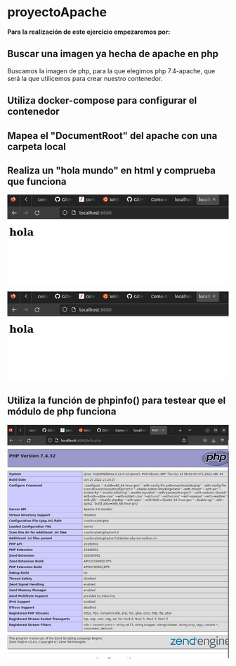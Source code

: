 # proyectoApache

 **Para la realización de este ejercicio empezaremos por:**

## Buscar una imagen ya hecha de apache en php ##

  Buscamos la imagen de php, para la que elegimos php 7.4-apache, que será la que utilicemos para crear             nuestro contenedor. 

## Utiliza docker-compose para configurar el contenedor  ##

## Mapea el "DocumentRoot" del apache con una carpeta local ##

## Realiza un "hola mundo" en html y comprueba que funciona ##

<p align="center">
  <img  src="hola.png">
</p>

![imagenhtml](hola.png)

## Utiliza la función de phpinfo() para testear que el módulo de php funciona ##

![imageninfo](php.png)
